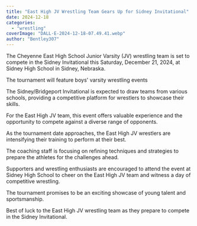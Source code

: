 ```yaml
---
title: "East High JV Wrestling Team Gears Up for Sidney Invitational"
date: 2024-12-18
categories: 
  - "wrestling"
coverImage: "DALL·E-2024-12-18-07.49.41.webp"
author: "Bentley307"
---
```


The Cheyenne East High School Junior Varsity (JV) wrestling team is set to compete in the Sidney Invitational this Saturday, December 21, 2024, at Sidney High School in Sidney, Nebraska.

The tournament will feature boys' varsity wrestling events

The Sidney/Bridgeport Invitational is expected to draw teams from various schools, providing a competitive platform for wrestlers to showcase their skills.

For the East High JV team, this event offers valuable experience and the opportunity to compete against a diverse range of opponents.

As the tournament date approaches, the East High JV wrestlers are intensifying their training to perform at their best.

The coaching staff is focusing on refining techniques and strategies to prepare the athletes for the challenges ahead.

Supporters and wrestling enthusiasts are encouraged to attend the event at Sidney High School to cheer on the East High JV team and witness a day of competitive wrestling.

The tournament promises to be an exciting showcase of young talent and sportsmanship.

Best of luck to the East High JV wrestling team as they prepare to compete in the Sidney Invitational.
